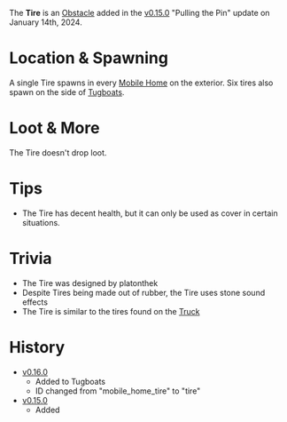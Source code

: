 The **Tire** is an [Obstacle](/obstacles) added in the [v0.15.0](https://github.com/HasangerGames/suroi/releases/tag/v0.15.0) "Pulling the Pin" update on January 14th, 2024.

# Location & Spawning

A single Tire spawns in every [Mobile Home](/buildings/mobile_home) on the exterior. Six tires also spawn on the side of [Tugboats](/buildings/tugboats).

# Loot & More

The Tire doesn't drop loot.

# Tips

- The Tire has decent health, but it can only be used as cover in certain situations.

# Trivia

- The Tire was designed by platonthek
- Despite Tires being made out of rubber, the Tire uses stone sound effects
- The Tire is similar to the tires found on the [Truck](/obstacles/truck)

# History

- [v0.16.0](https://github.com/HasangerGames/suroi/releases/tag/v0.16.0)
  - Added to Tugboats
  - ID changed from "mobile_home_tire" to "tire"
- [v0.15.0](https://github.com/HasangerGames/suroi/releases/tag/v0.15.0)
  - Added